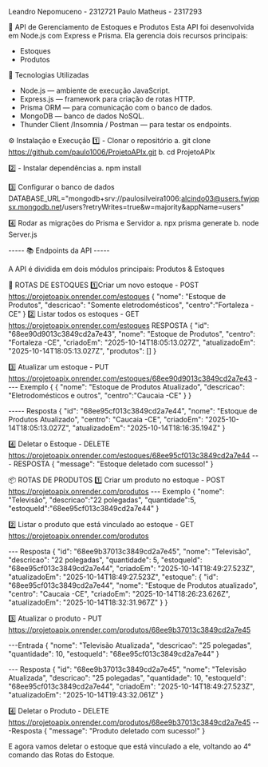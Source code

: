 Leandro Nepomuceno - 2312721
Paulo Matheus - 2317293

🏪 API de Gerenciamento de Estoques e Produtos
Esta API foi desenvolvida em Node.js com Express e Prisma.
Ela gerencia dois recursos principais:

- Estoques
- Produtos

🚀 Tecnologias Utilizadas

- Node.js — ambiente de execução JavaScript.
- Express.js — framework para criação de rotas HTTP.
- Prisma ORM — para comunicação com o banco de dados.
- MongoDB — banco de dados NoSQL.
- Thunder Client /Insomnia / Postman — para testar os endpoints.

⚙️ Instalação e Execução
1️⃣ - Clonar o repositório
a. git clone https://github.com/paulo1006/ProjetoAPIx.git
b. cd ProjetoAPIx

2️⃣ - Instalar dependências
a. npm install

3️⃣ Configurar o banco de dados
DATABASE_URL="mongodb+srv://paulosilveira1006:alcindo03@users.fwjqpsx.mongodb.net/users?retryWrites=true&w=majority&appName=users"

4️⃣ Rodar as migrações do Prisma e Servidor
a. npx prisma generate
b. node Server.js



----- 📚 Endpoints da API -----

A API é dividida em dois módulos principais:  Produtos & Estoques

🧩 ROTAS DE ESTOQUES
1️⃣Criar um novo estoque -  POST https://projetoapix.onrender.com/estoques
  {
    "nome": "Estoque de Produtos",
    "descricao": "Somente eletrodomésticos",
    "centro":"Fortaleza -CE"
  }
2️⃣ Listar todos os estoques - GET https://projetoapix.onrender.com/estoques
  RESPOSTA
 {
    "id": "68ee90d9013c3849cd2a7e43",
    "nome": "Estoque de Produtos",
    "centro": "Fortaleza -CE",
    "criadoEm": "2025-10-14T18:05:13.027Z",
    "atualizadoEm": "2025-10-14T18:05:13.027Z",
    "produtos": []
  }


3️⃣ Atualizar um estoque - PUT https://projetoapix.onrender.com/estoques/68ee90d9013c3849cd2a7e43
---- Exemplo
{
   {
    "nome": "Estoque de Produtos Atualizado",
    "descricao": "Eletrodomésticos e outros",
    "centro":"Caucaia -CE"
  }
}

----- Resposta
{
  "id": "68ee95cf013c3849cd2a7e44",
  "nome": "Estoque de Produtos Atualizado",
  "centro": "Caucaia -CE",
  "criadoEm": "2025-10-14T18:05:13.027Z",
  "atualizadoEm": "2025-10-14T18:16:35.194Z"
}


4️⃣ Deletar o Estoque - DELETE https://projetoapix.onrender.com/estoques/68ee95cf013c3849cd2a7e44
--- RESPOSTA
{
  "message": "Estoque deletado com sucesso!"
}



📦 ROTAS DE PRODUTOS
1️⃣ Criar um produto no estoque - POST https://projetoapix.onrender.com/produtos
--- Exemplo
{
  "nome": "Televisão",
  "descricao":"22 polegadas",
  "quantidade":5,
  "estoqueId":"68ee95cf013c3849cd2a7e44"
}

2️⃣ Listar o produto que está vinculado ao estoque - GET https://projetoapix.onrender.com/produtos

--- Resposta
  {
    "id": "68ee9b37013c3849cd2a7e45",
    "nome": "Televisão",
    "descricao": "22 polegadas",
    "quantidade": 5,
    "estoqueId": "68ee95cf013c3849cd2a7e44",
    "criadoEm": "2025-10-14T18:49:27.523Z",
    "atualizadoEm": "2025-10-14T18:49:27.523Z",
    "estoque": {
      "id": "68ee95cf013c3849cd2a7e44",
      "nome": "Estoque de Produtos atualizado",
      "centro": "Caucaia -CE",
      "criadoEm": "2025-10-14T18:26:23.626Z",
      "atualizadoEm": "2025-10-14T18:32:31.967Z"
    }
  }

3️⃣ Atualizar o produto - PUT https://projetoapix.onrender.com/produtos/68ee9b37013c3849cd2a7e45


---Entrada 
{
    "nome":  "Televisão Atualizada",
    "descricao": "25 polegadas",
    "quantidade": 10,
    "estoqueId": "68ee95cf013c3849cd2a7e44"
}

--- Resposta
{
  "id": "68ee9b37013c3849cd2a7e45",
  "nome": "Televisão Atualizada",
  "descricao": "25 polegadas",
  "quantidade": 10,
  "estoqueId": "68ee95cf013c3849cd2a7e44",
  "criadoEm": "2025-10-14T18:49:27.523Z",
  "atualizadoEm": "2025-10-14T19:43:32.061Z"
}

4️⃣ Deletar o Produto - DELETE https://projetoapix.onrender.com/produtos/68ee9b37013c3849cd2a7e45
---Resposta
{
  "message": "Produto deletado com sucesso!"
}

E agora vamos deletar o estoque que está vinculado a ele, voltando ao 4° comando das Rotas do Estoque.
